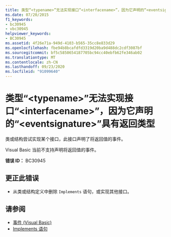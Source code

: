 ```yaml
---
title: 类型“<typename>”无法实现接口“<interfacename>”，因为它声明的“<eventsignature>”具有返回类型
ms.date: 07/20/2015
f1_keywords:
- bc30945
- vbc30945
helpviewer_keywords:
- BC30945
ms.assetid: 4f26e71a-949d-4103-b565-35cc8e833d29
ms.openlocfilehash: fbe94b8bcafdfd3319d20ba9d488dc2cdf3087bf
ms.sourcegitcommit: bf5c5850654187705bc94cc40ebfb62fe346ab02
ms.translationtype: MT
ms.contentlocale: zh-CN
ms.lasthandoff: 09/23/2020
ms.locfileid: "91099640"
---
```

# <a name="type-typename-cannot-implement-interface-interfacename-because-it-declares-eventsignature-which-has-a-return-type"></a>类型“\<typename>”无法实现接口“\<interfacename>”，因为它声明的“\<eventsignature>”具有返回类型

类或结构尝试实现某个接口，此接口声明了将返回值的事件。  
  
 Visual Basic 当前不支持声明将返回值的事件。  
  
 **错误 ID：** BC30945  
  
## <a name="to-correct-this-error"></a>更正此错误  
  
- 从类或结构定义中删除 `Implements` 语句，或实现其他接口。  
  
## <a name="see-also"></a>请参阅

- [事件 (Visual Basic)](../programming-guide/language-features/events/index.md)
- [Implements 语句](../language-reference/statements/implements-statement.md)

